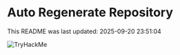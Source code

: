 # Auto Regenerate Repository

This README was last updated: 2025-09-20 23:51:04

 ![TryHackMe](https://tryhackme.com/badge/533634)